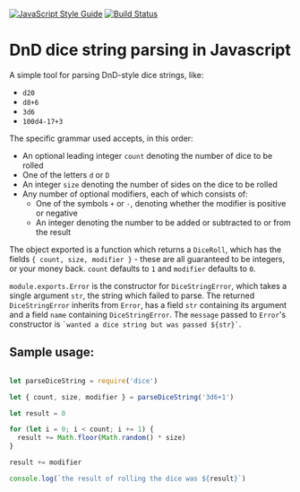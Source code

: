 [![JavaScript Style Guide](https://img.shields.io/badge/code_style-standard-brightgreen.svg)](https://standardjs.com)
[![Build Status](https://travis-ci.org/gefjon/dice.svg?branch=master)](https://travis-ci.org/gefjon/dice)

# DnD dice string parsing in Javascript

A simple tool for parsing DnD-style dice strings, like:

* `d20`
* `d8+6`
* `3d6`
* `100d4-17+3`

The specific grammar used accepts, in this order:

* An optional leading integer `count` denoting the number of dice to be rolled
* One of the letters `d` or `D`
* An integer `size` denoting the number of sides on the dice to be rolled
* Any number of optional modifiers, each of which consists of:
  - One of the symbols `+` or `-`, denoting whether the modifier is positive or
      negative
  - An integer denoting the number to be added or subtracted to or from the
      result

The object exported is a function which returns a `DiceRoll`, which has the
fields `{ count, size, modifier }` - these are all guaranteed to be integers, or
your money back. `count` defaults to `1` and `modifier` defaults to `0`.

`module.exports.Error` is the constructor for `DiceStringError`, which takes a
single argument `str`, the string which failed to parse. The returned
`DiceStringError` inherits from `Error`, has a field `str` containing its
argument and a field `name` containing `DiceStringError`. The `message` passed
to `Error`'s constructor is `` `wanted a dice string but was passed ${str}` ``.

## Sample usage:

```javascript

let parseDiceString = require('dice')

let { count, size, modifier } = parseDiceString('3d6+1')

let result = 0

for (let i = 0; i < count; i += 1) {
  result += Math.floor(Math.random() * size)
}

result += modifier

console.log(`the result of rolling the dice was ${result}`)

```
